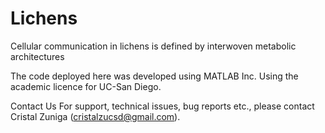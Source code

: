 # Lichens
Cellular communication in lichens is defined by interwoven metabolic architectures

The code deployed here was developed using MATLAB Inc. Using the academic licence for UC-San Diego.


Contact Us
For support, technical issues, bug reports etc., please contact Cristal Zuniga (cristalzucsd@gmail.com).

